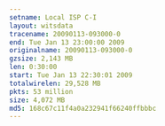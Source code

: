 ```yaml
---
setname: Local ISP C-I
layout: witsdata
tracename: 20090113-093000-0
end: Tue Jan 13 23:00:00 2009
originalname: 20090113-093000-0
gzsize: 2,143 MB
len: 0:30:00
start: Tue Jan 13 22:30:01 2009
totalwirelen: 29,528 MB
pkts: 53 million
size: 4,072 MB
md5: 168c67c11f4a0a232941f66240ffbbbc
---
```

